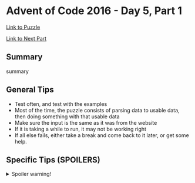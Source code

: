 # Advent of Code 2016 - Day 5, Part 1

[Link to Puzzle](https://adventofcode.com/2016/day/5)

[Link to Next Part](https://github.com/CodingAP/unofficial-aoc-syllabus/blob/main/years/2016/day5/part2.md)

## Summary
summary

## General Tips
- Test often, and test with the examples
- Most of the time, the puzzle consists of parsing data to usable data, then doing something with that usable data
- Make sure the input is the same as it was from the website
- If it is taking a while to run, it may not be working right
- If all else fails, either take a break and come back to it later, or get some help.

## Specific Tips (SPOILERS)
<details> <summary>Spoiler warning!</summary>

specific tips

</details>